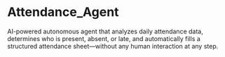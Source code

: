 # Attendance_Agent
AI-powered autonomous agent that analyzes daily attendance data, determines who is present, absent, or late, and automatically fills a structured attendance sheet—without any human interaction at any step.
